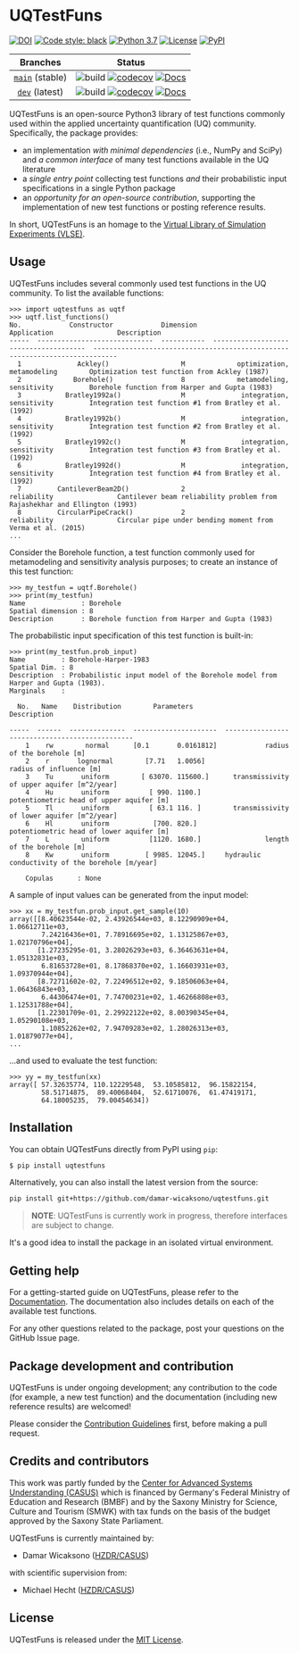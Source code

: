 # UQTestFuns
[![DOI](http://img.shields.io/badge/DOI-10.5281/zenodo.8125015-blue.svg?style=flat-square)](https://doi.org/10.5281/zenodo.8125015)
[![Code style: black](https://img.shields.io/badge/code%20style-black-000000.svg?style=flat-square)](https://github.com/psf/black)
[![Python 3.7](https://img.shields.io/badge/python-3.7-blue.svg?style=flat-square)](https://www.python.org/downloads/release/python-370/)
[![License](https://img.shields.io/github/license/damar-wicaksono/uqtestfuns?style=flat-square)](https://choosealicense.com/licenses/mit/)
[![PyPI](https://img.shields.io/pypi/v/uqtestfuns?style=flat-square)](https://pypi.org/project/uqtestfuns/)

|                                  Branches                                  | Status                                                                                                                                                                                                                                                                                                                                                                                                                                                                                            |
|:--------------------------------------------------------------------------:|---------------------------------------------------------------------------------------------------------------------------------------------------------------------------------------------------------------------------------------------------------------------------------------------------------------------------------------------------------------------------------------------------------------------------------------------------------------------------------------------------|
| [`main`](https://github.com/damar-wicaksono/uqtestfuns/tree/main) (stable) | ![build](https://img.shields.io/github/actions/workflow/status/damar-wicaksono/uqtestfuns/main.yml?branch=main&style=flat-square) [![codecov](https://img.shields.io/codecov/c/github/damar-wicaksono/uqtestfuns/main?logo=CodeCov&style=flat-square&token=Y6YQEPJ1TT)](https://app.codecov.io/gh/damar-wicaksono/uqtestfuns/tree/main) [![Docs](https://readthedocs.org/projects/uqtestfuns/badge/?version=stable&style=flat-square)](https://uqtestfuns.readthedocs.io/en/stable/?badge=stable) |
|  [`dev`](https://github.com/damar-wicaksono/uqtestfuns/tree/dev) (latest)  | ![build](https://img.shields.io/github/actions/workflow/status/damar-wicaksono/uqtestfuns/main.yml?branch=dev&style=flat-square) [![codecov](https://img.shields.io/codecov/c/github/damar-wicaksono/uqtestfuns/dev?logo=CodeCov&style=flat-square&token=Y6YQEPJ1TT)](https://app.codecov.io/gh/damar-wicaksono/uqtestfuns/tree/dev) [![Docs](https://readthedocs.org/projects/uqtestfuns/badge/?version=latest&style=flat-square)](https://uqtestfuns.readthedocs.io/en/latest/?badge=latest)    |

<!--One paragraph description-->
UQTestFuns is an open-source Python3 library of test functions commonly used
within the applied uncertainty quantification (UQ) community.
Specifically, the package provides:

- an implementation _with minimal dependencies_ (i.e., NumPy and SciPy) and
  _a common interface_ of many test functions available in the UQ literature
- a _single entry point_ collecting test functions _and_ their probabilistic
  input specifications in a single Python package
- an _opportunity for an open-source contribution_, supporting
  the implementation of new test functions or posting reference results.

In short, UQTestFuns is an homage
to the [Virtual Library of Simulation Experiments (VLSE)](https://www.sfu.ca/~ssurjano/).

## Usage

UQTestFuns includes several commonly used test functions in the UQ community.
To list the available functions:

```python-repl
>>> import uqtestfuns as uqtf
>>> uqtf.list_functions()
No.            Constructor            Dimension                Application                Description
-----  -----------------------------  -----------  --------------------------------------  ----------------------------------------------------------------------------
  1              Ackley()                  M             optimization, metamodeling        Optimization test function from Ackley (1987)
  2             Borehole()                 8             metamodeling, sensitivity         Borehole function from Harper and Gupta (1983)
  3           Bratley1992a()               M              integration, sensitivity         Integration test function #1 from Bratley et al. (1992)
  4           Bratley1992b()               M              integration, sensitivity         Integration test function #2 from Bratley et al. (1992)
  5           Bratley1992c()               M              integration, sensitivity         Integration test function #3 from Bratley et al. (1992)
  6           Bratley1992d()               M              integration, sensitivity         Integration test function #4 from Bratley et al. (1992)
  7         CantileverBeam2D()             2                    reliability                Cantilever beam reliability problem from Rajashekhar and Ellington (1993)
  8         CircularPipeCrack()            2                    reliability                Circular pipe under bending moment from Verma et al. (2015)
...
```

Consider the Borehole function, a test function commonly used for metamodeling
and sensitivity analysis purposes; to create an instance of this test function:

```python-repl
>>> my_testfun = uqtf.Borehole()
>>> print(my_testfun)
Name              : Borehole
Spatial dimension : 8
Description       : Borehole function from Harper and Gupta (1983)
```

The probabilistic input specification of this test function is built-in:

```python-repl
>>> print(my_testfun.prob_input)
Name         : Borehole-Harper-1983
Spatial Dim. : 8
Description  : Probabilistic input model of the Borehole model from Harper and Gupta (1983).
Marginals    :

  No.   Name    Distribution        Parameters                          Description                  
                                                                                                     
-----  ------  --------------  ---------------------  -----------------------------------------------
    1    rw        normal      [0.1       0.0161812]            radius of the borehole [m]
    2    r       lognormal        [7.71   1.0056]                 radius of influence [m]
    3    Tu       uniform        [ 63070. 115600.]      transmissivity of upper aquifer [m^2/year]
    4    Hu       uniform          [ 990. 1100.]         potentiometric head of upper aquifer [m]
    5    Tl       uniform          [ 63.1 116. ]        transmissivity of lower aquifer [m^2/year]
    6    Hl       uniform           [700. 820.]          potentiometric head of lower aquifer [m]    
    7    L        uniform          [1120. 1680.]                length of the borehole [m]                                       
    8    Kw       uniform         [ 9985. 12045.]     hydraulic conductivity of the borehole [m/year]

    Copulas      : None
```

A sample of input values can be generated from the input model:

```python-repl
>>> xx = my_testfun.prob_input.get_sample(10)
array([[8.40623544e-02, 2.43926544e+03, 8.12290909e+04, 1.06612711e+03,
        7.24216436e+01, 7.78916695e+02, 1.13125867e+03, 1.02170796e+04],
       [1.27235295e-01, 3.28026293e+03, 6.36463631e+04, 1.05132831e+03,
        6.81653728e+01, 8.17868370e+02, 1.16603931e+03, 1.09370944e+04],
       [8.72711602e-02, 7.22496512e+02, 9.18506063e+04, 1.06436843e+03,
        6.44306474e+01, 7.74700231e+02, 1.46266808e+03, 1.12531788e+04],
       [1.22301709e-01, 2.29922122e+02, 8.00390345e+04, 1.05290108e+03,
        1.10852262e+02, 7.94709283e+02, 1.28026313e+03, 1.01879077e+04],
...
```

...and used to evaluate the test function:

```python-repl
>>> yy = my_testfun(xx)
array([ 57.32635774, 110.12229548,  53.10585812,  96.15822154,
        58.51714875,  89.40068404,  52.61710076,  61.47419171,
        64.18005235,  79.00454634])
```

## Installation

You can obtain UQTestFuns directly from PyPI using `pip`:

```bash
$ pip install uqtestfuns
```

Alternatively, you can also install the latest version from the source:

```bash
pip install git+https://github.com/damar-wicaksono/uqtestfuns.git
```

> **NOTE**: UQTestFuns is currently work in progress,
> therefore interfaces are subject to change.

It's a good idea to install the package in an isolated virtual environment.

## Getting help

<!--Getting help-->
For a getting-started guide on UQTestFuns,
please refer to the [Documentation](https://uqtestfuns.readthedocs.io/en/latest/).
The documentation also includes details on each of the available test functions.

For any other questions related to the package,
post your questions on the GitHub Issue page.

## Package development and contribution

<!--Package Development-->
UQTestFuns is under ongoing development;
any contribution to the code (for example, a new test function)
and the documentation (including new reference results) are welcomed!

Please consider the [Contribution Guidelines](CONTRIBUTING.MD) first,
before making a pull request. 

## Credits and contributors

<!--Credits and contributors-->
This work was partly funded
by the [Center for Advanced Systems Understanding (CASUS)](https://www.casus.science/)
which is financed by Germany's Federal Ministry of Education and Research (BMBF)
and by the Saxony Ministry for Science, Culture and Tourism (SMWK)
with tax funds on the basis of the budget approved
by the Saxony State Parliament.

UQTestFuns is currently maintained by:

- Damar Wicaksono ([HZDR/CASUS](https://www.casus.science/))

with scientific supervision from:

- Michael Hecht ([HZDR/CASUS](https://www.casus.science/))

## License

<!--License-->
UQTestFuns is released under the [MIT License](LICENSE).
